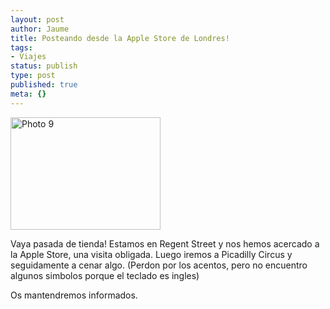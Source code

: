 ```yaml
---
layout: post
author: Jaume
title: Posteando desde la Apple Store de Londres!
tags:
- Viajes
status: publish
type: post
published: true
meta: {}
---
```

<a href="http://www.flickr.com/photos/ryf/494905664/" title="Photo Sharing"><img src="http://farm1.static.flickr.com/206/494905664_dc73fc7068_m.jpg" width="240" height="180" alt="Photo 9" class="center noborder"/></a>

Vaya pasada de tienda! Estamos en Regent Street y nos hemos acercado a la Apple Store, una visita obligada. Luego iremos a Picadilly Circus y seguidamente a cenar algo. (Perdon por los acentos, pero no encuentro algunos simbolos porque el teclado es ingles)

Os mantendremos informados.
